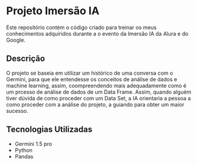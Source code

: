 # Projeto Imersão IA

Este repositório contém o código criado para treinar os meus conhecimentos adquiridos durante a o evento da Imersão IA da Alura e do Google. 

## Descrição
O projeto se baseia em utilizar um histórico de uma conversa com o Germini, para que ele entendesse os conceitos de análise de dados e machine learning, assim, coompreendendo mais adequadamente como é um prcesso de análise de dados de um Data Frame. Assim, quando alguém tiver dúvida de como proceder com um Data Set, a IA orientaria a pessoa a como proceder com a análise do projeto, a guiando para obter um maior sucesso.  

## Tecnologias Utilizadas
* Germini 1.5 pro
* Python
* Pandas


